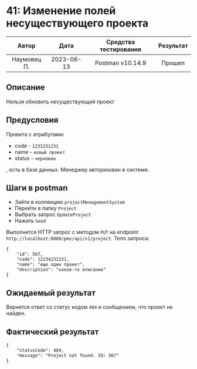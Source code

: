 # 41: Изменение полей несуществующего проекта

|    Автор    |    Дата    | Средства тестирования | Результат |
|:-----------:|:----------:|:---------------------:|:---------:|
| Наумовец П. | 2023-06-13 |   Postman v10.14.9    |  Прошел   |

## Описание

Нельзя обновить несуществующий проект

## Предусловия

Проекта с атрибутами:

* code - `1231231231`
* name - `новый проект`
* status - `черновик`

, есть в базе данных. Менеджер авторизован в системе.

## Шаги в postman

* Зайти в коллекцию `projectMenegementSystem`
* Перейти в папку `Project`
* Выбрать запрос `UpdateProject`
* Нажать `Send`

Выполнится HTTP запрос с методом `PUT` на endpoint `http://localhost:8080/pms/api/v1/project`. Тело запроса:

```
{
    "id": 567,
    "code": 12234231231,
    "name": "еще один проект",
    "description": "какое-то описание"
}
```

## Ожидаемый результат

Вернется ответ со статус кодом `404` и сообщением, что проект не найден.

## Фактический результат

```
{
    "statusCode": 404,
    "message": "Project not found. ID: 567"
}
```